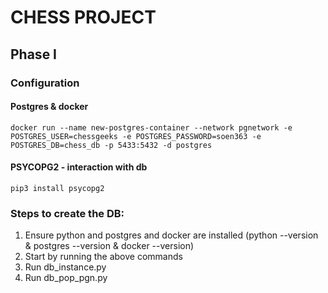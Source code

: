 # CHESS PROJECT

## Phase I

### Configuration

#### Postgres & docker

```
docker run --name new-postgres-container --network pgnetwork -e POSTGRES_USER=chessgeeks -e POSTGRES_PASSWORD=soen363 -e POSTGRES_DB=chess_db -p 5433:5432 -d postgres

```

#### PSYCOPG2 - interaction with db

```
pip3 install psycopg2
```

### Steps to create the DB:

1. Ensure python and postgres and docker are installed (python --version & postgres --version & docker --version)
2. Start by running the above commands
3. Run db_instance.py
4. Run db_pop_pgn.py
